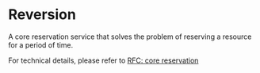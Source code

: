 # Reversion

A core reservation service that solves the problem of reserving a resource for a period of time.

For technical details, please refer to [RFC: core reservation](rfc/../rfcs/0001-core-reservation.md)